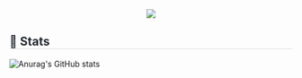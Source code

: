 <div align= "center">
    <img src="https://capsule-render.vercel.app/api?type=waving&color=ade0ff&height=120&text=&animation=&fontColor=000000&fontSize=70" />
</div>
<div style="text-align: left;"> 
    <h2 style="border-bottom: 1px solid #d8dee4; color: #282d33;"> 🏅 Stats </h2>
</div>

![Anurag's GitHub stats](https://github-readme-stats.vercel.app/api?username=Junseo5&theme=holi&show_icons=true)

